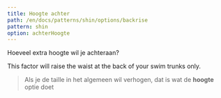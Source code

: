 ```yaml
---
title: Hoogte achter
path: /en/docs/patterns/shin/options/backrise
pattern: shin
option: achterHoogte
---
```


Hoeveel extra hoogte wil je achteraan?

This factor will raise the waist at the back of your swim trunks only.

> Als je de taille in het algemeen wil verhogen, dat is wat de **hoogte** optie doet